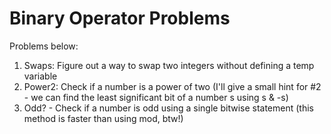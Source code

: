 # Binary Operator Problems

Problems below:

1. Swaps: Figure out a way to swap two integers without defining a temp variable
2. Power2: Check if a number is a power of two
(I'll give a small hint for #2 - we can find the least significant bit of a number s using s & -s)
3. Odd? - Check if a number is odd using a single bitwise statement (this method is faster than using mod, btw!)
